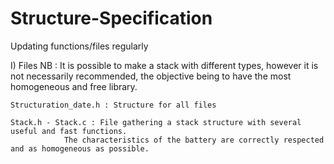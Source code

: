 # Structure-Specification

Updating functions/files regularly

I) Files
	NB : It is possible to make a stack with different types, however it is not necessarily recommended, 
	     the objective being to have the most homogeneous and free library.

	Structuration_date.h : Structure for all files

	Stack.h - Stack.c : File gathering a stack structure with several useful and fast functions. 
			    The characteristics of the battery are correctly respected and as homogeneous as possible.

	